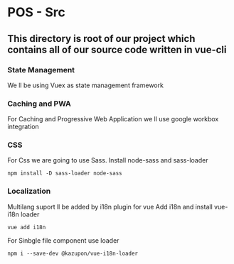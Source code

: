 # POS - Src

## This directory is root of our project which contains all of our source code written in vue-cli

### State Management
We ll be using Vuex as state management framework


### Caching and PWA
For Caching and Progressive Web Application we ll use google workbox integration

### CSS
For Css we are going to use Sass. 
Install node-sass and sass-loader
```
npm install -D sass-loader node-sass
```

### Localization
Multilang suport ll be added by i18n plugin for vue
Add i18n and install vue-i18n loader

```
vue add i18n
```

For Sinbgle file component use loader

```
npm i --save-dev @kazupon/vue-i18n-loader
```